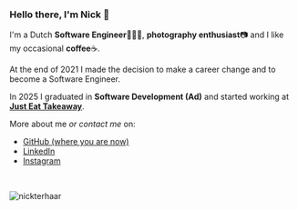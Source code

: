 ### Hello there, I'm Nick 👋

I'm a Dutch **Software Engineer**👨🏼‍💻,
**photography enthusiast**📷 and I like my occasional **coffee**☕️.

At the end of 2021 I made the decision to make a career change and to become a Software Engineer.

In 2025 I graduated in **Software Development (Ad)** and started working at **[Just Eat Takeaway](https://justeattakeaway.com/)**.

More about me _or contact me_ on:
* [GitHub (where you are now)](https://github.com/nicterhaar)
* [LinkedIn](https://www.linkedin.com/in/nickterhar/)
* [Instagram](https://www.instagram.com/nick_terhaar/)

<br>
<p><img align="left" src="https://github-readme-stats.vercel.app/api/top-langs?username=nickterhaar&show_icons=true&locale=en&layout=compact" alt="nickterhaar" /></p>
